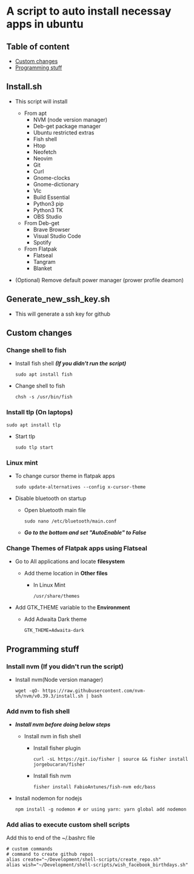 # A script to auto install necessay apps in ubuntu

## Table of content
* [Custom changes](#custom-changes)
* [Programming stuff](#programming-stuff)

## Install.sh 
  - This script will install 
    - From apt
      - NVM (node version manager) 
      - Deb-get package manager  
      - Ubuntu restricted extras
      - Fish shell
      - Htop
      - Neofetch
      - Neovim
      - Git
      - Curl
      - Gnome-clocks
      - Gnome-dictionary 
      - Vlc
      - Build Essential
      - Python3 pip
      - Python3 TK
      - OBS Studio
     - From Deb-get
        - Brave Browser
        - Visual Studio Code
        - Spotify
     - From Flatpak
        - Flatseal
        - Tangram 
        - Blanket

  - (Optional) Remove default power manager (prower profile deamon) 

## Generate_new_ssh_key.sh
  - This will generate a ssh key for github
    
## Custom changes

### Change shell to fish
  
  - Install fish shell ***(If you didn't run the script)***
      ```
      sudo apt install fish
      ```
      
  - Change shell to fish
      ```
      chsh -s /usr/bin/fish
      ```
   
### Install tlp (On laptops)
  ```
  sudo apt install tlp
  ```
  
  - Start tlp
    ```
    sudo tlp start
    ```

### Linux mint  

  - To change cursor theme in flatpak apps
    ```
    sudo update-alternatives --config x-cursor-theme
    ```
    
  - Disable bluetooth on startup
    
    - Open bluetooth main file
      ```
      sudo nano /etc/bluetooth/main.conf
      ```
    
    - ***Go to the bottom and set "AutoEnable" to False***
    
### Change Themes of Flatpak apps using Flatseal 

  - Go to All applications and locate **filesystem**
    
    - Add theme location in **Other files**
    
      - In Linux Mint
        ```
        /usr/share/themes
        ```
  
  - Add GTK_THEME variable to the **Environment**
    
    - Add Adwaita Dark theme
      ```
      GTK_THEME=Adwaita-dark
      ```

## Programming stuff

### Install nvm (If you didn't run the script)

  - Install nvm(Node version manager)
    ```
    wget -qO- https://raw.githubusercontent.com/nvm-sh/nvm/v0.39.3/install.sh | bash  
    ```

### Add nvm to fish shell
  - ***Install nvm before doing below steps***
    
    - Install nvm in fish shell
      
      - Install fisher plugin
        ```
        curl -sL https://git.io/fisher | source && fisher install jorgebucaran/fisher
        ```
      - Install fish nvm
        ```
        fisher install FabioAntunes/fish-nvm edc/bass
        ```
 - Install nodemon for nodejs
   ```
   npm install -g nodemon # or using yarn: yarn global add nodemon
   ```
   
### Add alias to execute custom shell scripts
   Add this to end of the ~/.bashrc file
   ```
   # custom commands
   # command to create github repos
   alias create="~/Development/shell-scripts/create_repo.sh"
   alias wish="~/Development/shell-scripts/wish_facebook_birthdays.sh"

   ```
